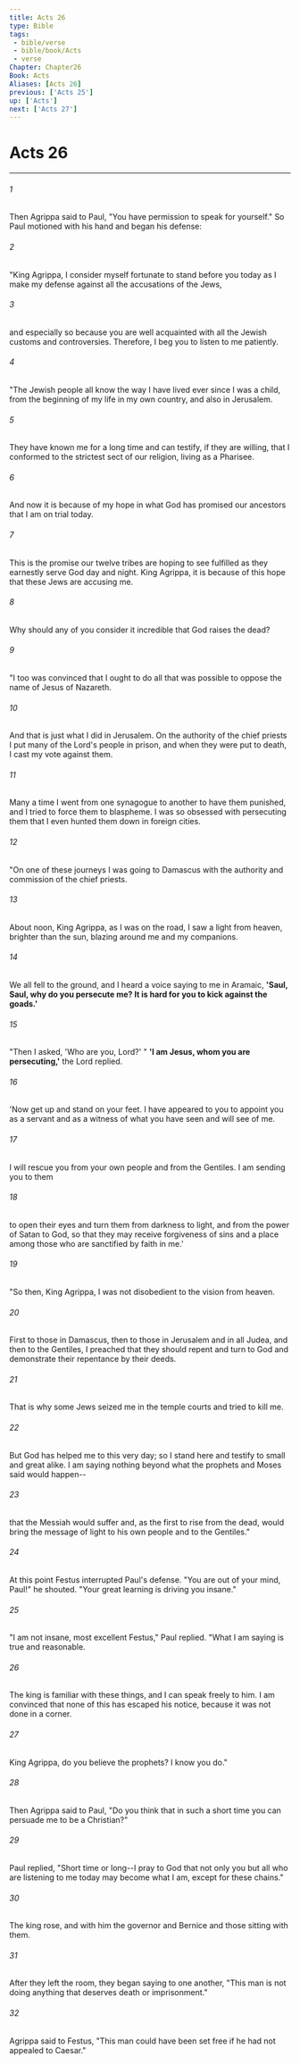```yaml
---
title: Acts 26
type: Bible
tags:
 - bible/verse
 - bible/book/Acts
 - verse
Chapter: Chapter26
Book: Acts
Aliases: [Acts 26]
previous: ['Acts 25']
up: ['Acts']
next: ['Acts 27']
---
```

# Acts 26

***


###### 1 
Then Agrippa said to Paul, "You have permission to speak for yourself." So Paul motioned with his hand and began his defense: 

###### 2 
"King Agrippa, I consider myself fortunate to stand before you today as I make my defense against all the accusations of the Jews, 

###### 3 
and especially so because you are well acquainted with all the Jewish customs and controversies. Therefore, I beg you to listen to me patiently. 

###### 4 
"The Jewish people all know the way I have lived ever since I was a child, from the beginning of my life in my own country, and also in Jerusalem. 

###### 5 
They have known me for a long time and can testify, if they are willing, that I conformed to the strictest sect of our religion, living as a Pharisee. 

###### 6 
And now it is because of my hope in what God has promised our ancestors that I am on trial today. 

###### 7 
This is the promise our twelve tribes are hoping to see fulfilled as they earnestly serve God day and night. King Agrippa, it is because of this hope that these Jews are accusing me. 

###### 8 
Why should any of you consider it incredible that God raises the dead? 

###### 9 
"I too was convinced that I ought to do all that was possible to oppose the name of Jesus of Nazareth. 

###### 10 
And that is just what I did in Jerusalem. On the authority of the chief priests I put many of the Lord's people in prison, and when they were put to death, I cast my vote against them. 

###### 11 
Many a time I went from one synagogue to another to have them punished, and I tried to force them to blaspheme. I was so obsessed with persecuting them that I even hunted them down in foreign cities. 

###### 12 
"On one of these journeys I was going to Damascus with the authority and commission of the chief priests. 

###### 13 
About noon, King Agrippa, as I was on the road, I saw a light from heaven, brighter than the sun, blazing around me and my companions. 

###### 14 
We all fell to the ground, and I heard a voice saying to me in Aramaic, **'Saul, Saul, why do you persecute me? It is hard for you to kick against the goads.'** 

###### 15 
"Then I asked, 'Who are you, Lord?' " **'I am Jesus, whom you are persecuting,'** the Lord replied. 

###### 16 
'Now get up and stand on your feet. I have appeared to you to appoint you as a servant and as a witness of what you have seen and will see of me. 

###### 17 
I will rescue you from your own people and from the Gentiles. I am sending you to them 

###### 18 
to open their eyes and turn them from darkness to light, and from the power of Satan to God, so that they may receive forgiveness of sins and a place among those who are sanctified by faith in me.' 

###### 19 
"So then, King Agrippa, I was not disobedient to the vision from heaven. 

###### 20 
First to those in Damascus, then to those in Jerusalem and in all Judea, and then to the Gentiles, I preached that they should repent and turn to God and demonstrate their repentance by their deeds. 

###### 21 
That is why some Jews seized me in the temple courts and tried to kill me. 

###### 22 
But God has helped me to this very day; so I stand here and testify to small and great alike. I am saying nothing beyond what the prophets and Moses said would happen-- 

###### 23 
that the Messiah would suffer and, as the first to rise from the dead, would bring the message of light to his own people and to the Gentiles." 

###### 24 
At this point Festus interrupted Paul's defense. "You are out of your mind, Paul!" he shouted. "Your great learning is driving you insane." 

###### 25 
"I am not insane, most excellent Festus," Paul replied. "What I am saying is true and reasonable. 

###### 26 
The king is familiar with these things, and I can speak freely to him. I am convinced that none of this has escaped his notice, because it was not done in a corner. 

###### 27 
King Agrippa, do you believe the prophets? I know you do." 

###### 28 
Then Agrippa said to Paul, "Do you think that in such a short time you can persuade me to be a Christian?" 

###### 29 
Paul replied, "Short time or long--I pray to God that not only you but all who are listening to me today may become what I am, except for these chains." 

###### 30 
The king rose, and with him the governor and Bernice and those sitting with them. 

###### 31 
After they left the room, they began saying to one another, "This man is not doing anything that deserves death or imprisonment." 

###### 32 
Agrippa said to Festus, "This man could have been set free if he had not appealed to Caesar." 
